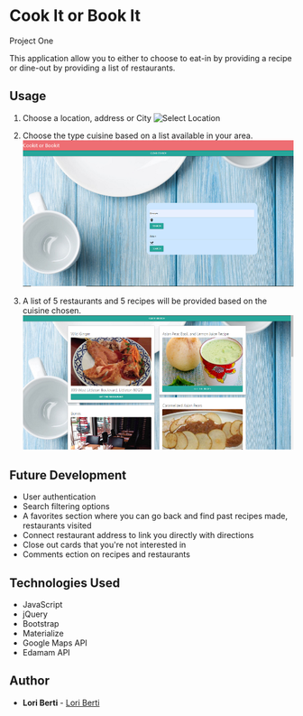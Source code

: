 # Cook It or Book It
Project One

This application allow you to either to choose to eat-in by providing a recipe or dine-out by providing a list of restaurants.   

## Usage

1.  Choose a location, address or City
![Select Location](\location.png)


2.  Choose the type cuisine based on a list available in your area.
![Select Cuisine](assets\images\cuisine.png)


3.  A list of 5 restaurants and 5 recipes will be provided based on the cuisine chosen.
![Selection Cards](assets\images\display.png)


## Future Development
- User authentication
- Search filtering options
- A favorites section where you can go back and find past recipes made, restaurants visited
- Connect restaurant address to link you directly with directions
- Close out cards that you're not interested in
- Comments ection on recipes and restaurants

## Technologies Used

- JavaScript
- jQuery
- Bootstrap
- Materialize
- Google Maps API
- Edamam API

## Author

* **Lori Berti** - [Lori Berti](https://github.com/lberti92)
